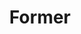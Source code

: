 ---
layout: post
title:  "Former"
tags: "web extension"
thumb: blank.jpg
desc: "Reloaded the page right before clicking submit? Former saves your sanity"
---